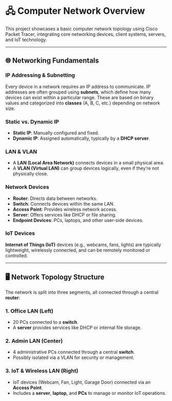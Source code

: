 # 🖧 Computer Network Overview

This project showcases a basic computer network topology using Cisco Packet Tracer, integrating core networking devices, client systems, servers, and IoT technology.

---

## 🌐 Networking Fundamentals

### IP Addressing & Subnetting
Every device in a network requires an IP address to communicate. IP addresses are often grouped using **subnets**, which define how many devices can exist within a particular range. These are based on binary values and categorized into **classes** (A, B, C, etc.) depending on network size.

### Static vs. Dynamic IP
- **Static IP**: Manually configured and fixed.
- **Dynamic IP**: Assigned automatically, typically by a **DHCP server**.

### LAN & VLAN
- A **LAN (Local Area Network)** connects devices in a small physical area.
- A **VLAN (Virtual LAN)** can group devices logically, even if they’re not physically close.

### Network Devices
- **Router**: Directs data between networks.
- **Switch**: Connects devices within the same LAN.
- **Access Point**: Provides wireless network access.
- **Server**: Offers services like DHCP or file sharing.
- **Endpoint Devices**: PCs, laptops, and other user-side devices.

### IoT Devices
**Internet of Things (IoT)** devices (e.g., webcams, fans, lights) are typically lightweight, wirelessly connected, and can be remotely monitored or controlled.

---

## 🖥️ Network Topology Structure

The network is split into three segments, all connected through a central **router**:

### 1. Office LAN (Left)
- 20 PCs connected to a **switch**.
- A **server** provides services like DHCP or internal file storage.

### 2. Admin LAN (Center)
- 4 administrative PCs connected through a central **switch**.
- Possibly isolated via a VLAN for security or management.

### 3. IoT & Wireless LAN (Right)
- IoT devices (Webcam, Fan, Light, Garage Door) connected via an **Access Point**.
- Includes a **server**, **laptop**, and **PCs** to manage or monitor IoT operations.
